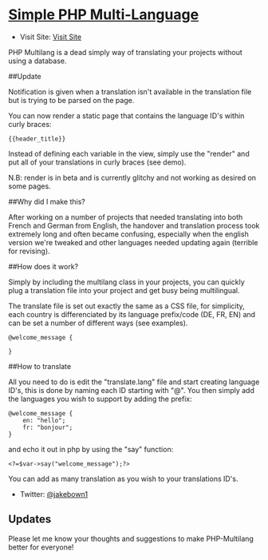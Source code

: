 # [Simple PHP Multi-Language](#)
* Visit Site: [Visit Site](http://cloudhosted.co/multilang)

PHP Multilang is a dead simply way of translating your projects without using a database. 

##Update

Notification is given when a translation isn't available in the translation file but is trying to be parsed
on the page. 


You can now render a static page that contains the language ID's within curly braces:

```
{{header_title}}

```

Instead of defining each variable in the view, simply use the "render" and put all of your translations in 
curly braces (see demo).

N.B: render is in beta and is currently glitchy and not working as desired on some pages.

##Why did I make this?

After working on a number of projects that needed translating into both French and German from English,
the handover and translation process took extremely long and often became confusing, especially when
the english version we're tweaked and other languages needed updating again (terrible for revising).

##How does it work?

Simply by including the multilang class in your projects, you can quickly plug a translation file into your project
and get busy being multilingual.

The translate file is set out exactly the same as a CSS file, for simplicity, each country is differenciated by its
language prefix/code (DE, FR, EN) and can be set a number of different ways (see examples).

```
@welcome_message {
	
}

```


##How to translate 

All you need to do is edit the "translate.lang" file and start creating language ID's, this is done by naming each ID 
starting with "@". You then simply add the languages you wish to support by adding the prefix:

```
@welcome_message {
	en: "hello";
	fr: "bonjour";
}
```

and echo it out in php by using the "say" function:


```
<?=$var->say("welcome_message");?>
```

You can add as many translation as you wish to your translations ID's.


* Twitter: [@jakebown1](http://twitter.com/jakebown1)



## Updates
Please let me know your thoughts and suggestions to make PHP-Multilang better for everyone! 
